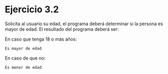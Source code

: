 # Ejercicio 3.2

Solicita al usuario su edad, el programa deberá determinar si la persona es mayor de edad. El resultado del programa deberá ser:

En caso que tenga 18 o más años:

```
Es mayor de edad
```

En caso de que no:

```
Es menor de edad
```
